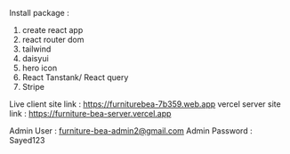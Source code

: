 
Install package :
1. create react app
2. react router dom
3. tailwind
4. daisyui
5. hero icon
6. React Tanstank/ React query
7. Stripe 


Live client site link :  https://furniturebea-7b359.web.app
vercel server site link : https://furniture-bea-server.vercel.app

Admin User : furniture-bea-admin2@gmail.com
Admin Password : Sayed123 


